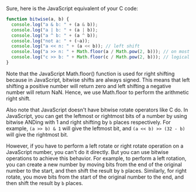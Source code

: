 Sure, here is the JavaScript equivalent of your C code:

```javascript
function bitwise(a, b) {
  console.log("a & b: " + (a & b));
  console.log("a | b: " + (a | b));
  console.log("a ^ b: " + (a ^ b));
  console.log("not a: " + (~a));
  console.log("a << n: " + (a << b)); // left shift
  console.log("a >> n: " + Math.floor(a / Math.pow(2, b))); // on most platforms: arithmetic right shift
  console.log("c >> b: " + Math.floor(c / Math.pow(2, b))); // logical right shift
}
```

Note that the JavaScript Math.floor() function is used for right shifting because in JavaScript, bitwise shifts are always signed. This means that left shifting a positive number will return zero and left shifting a negative number will return NaN. Hence, we use Math.floor to perform the arithmetic right shift.

Also note that JavaScript doesn't have bitwise rotate operators like C do. In JavaScript, you can get the leftmost or rightmost bits of a number by using bitwise ANDing with 1 and right shifting by `b` places respectively. For example, `(a >> b) & 1` will give the leftmost bit, and `(a << b) >> (32 - b)` will give the rightmost bit.

However, if you have to perform a left rotate or right rotate operation on a JavaScript number, you can't do it directly. But you can use bitwise operations to achieve this behavior. For example, to perform a left rotation, you can create a new number by moving bits from the end of the original number to the start, and then shift the result by `b` places. Similarly, for right rotate, you move bits from the start of the original number to the end, and then shift the result by `b` places.
